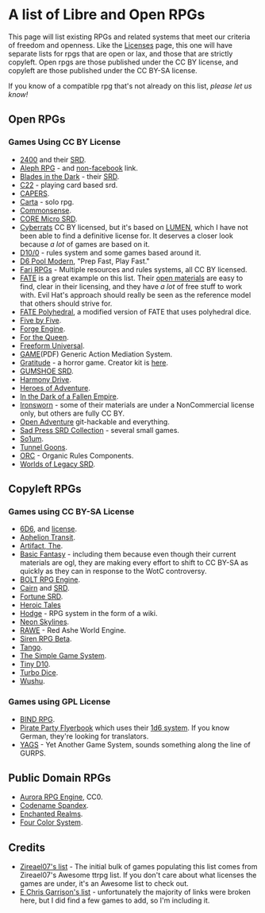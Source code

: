 # A list of Libre and Open RPGs

This page will list existing RPGs and related systems that meet our criteria of freedom and openness. Like the [Licenses](https://github.com/pinxedjacu/librerpg/blob/main/list-of-good-rpg-licenses.md) page, this one will have separate lists for rpgs that are open or lax, and those that are strictly copyleft. Open rpgs are those published under the CC BY license, and copyleft are those published under the CC BY-SA license.

If you know of a compatible rpg that's not already on this list, *please let us know!*

## Open RPGs

### Games Using CC BY License

* [2400](https://jasontocci.itch.io/2400) and their [SRD](https://jasontocci.itch.io/24xx).
* [Aleph RPG](https://www.facebook.com/AlephRPG/) - and [non-facebook](https://www.drivethrurpg.com/product/282761/Aleph-RPG--v-20) link.
* [Blades in the Dark](https://bladesinthedark.com/) - their [SRD](https://bladesinthedark.com/node/33).
* [C22](https://c22system.com/thebasics) - playing card based srd.
* [CAPERS](https://www.nerdburgergames.com/capers).
* [Carta](https://peachgardengames.itch.io/carta-srd) - solo rpg.
* [Commonsense](https://www.drivethrurpg.com/product/359829/Commonsense-A-RolePlaying-Game-System).
* [CORE Micro SRD](https://as-if.itch.io/core-micro).
* [Cyberrats](https://alrine.itch.io/cyberrats) CC BY licensed, but it's based on [LUMEN](https://gilarpgs.itch.io/lumen), which I have not been able to find a definitive license for. It deserves a closer look because *a lot* of games are based on it.
* [D10/0](https://www.bestwithstuff.com/RPGProjects.html) - rules system and some games based around it.
* [D6 Pool Modern](https://www.drivethrurpg.com/product/134520/D6Pool-Modern-Roleplaying?src=newest), "Prep Fast, Play Fast."
* [Fari RPGs](https://fari.games/browse/fari-rpgs) - Multiple resources and rules systems, all CC BY licensed.
* [FATE](https://evilhat.com/product/fate-core-system/) is a great example on this list. Their [open materials](https://www.faterpg.com/licensing/licensing-fate-cc-by/) are easy to find, clear in their licensing, and they have *a lot* of free stuff to work with. Evil Hat's approach should really be seen as the reference model that others should strive for.
* [FATE Polyhedral](https://www.dropbox.com/s/5hl8z4kjvbhrbxf/Fate%20Polyhedral%20Edition.pdf?dl=0), a modified version of FATE that uses polyhedral dice.
* [Five by Five](https://www.drivethrurpg.com/product/115748/Five-by-Five?manufacturers_id=5581).
* [Forge Engine](https://www.heroforgegames.com/forge-engine/).
* [For the Queen](https://forthequeengame.com/).
* [Freeform Universal](https://www.perilplanet.com/freeform-universal/).
* [GAME](http://www.1km1kt.net/wp-content/uploads/2011/02/GAMEv1-1.pdf)(PDF) Generic Action Mediation System.
* [Gratitude](https://alrine.itch.io/gratitude-a-horror-game) - a horror game. Creator kit is [here](https://alrine.itch.io/gratitude-creators-kit).
* [GUMSHOE SRD](https://pelgranepress.com/2013/10/24/the-gumshoe-system-reference-document/).
* [Harmony Drive](https://peachgardengames.itch.io/harmony-drive).
* [Heroes of Adventure](https://nameless-designer.itch.io/heroes-of-adventure).
* [In the Dark of a Fallen Empire](https://jkent2585.itch.io/in-the-dark-of-a-fallen-empire).
* [Ironsworn](https://www.ironswornrpg.com/) - some of their materials are under a NonCommercial license only, but others are fully CC BY.
* [Open Adventure](https://github.com/openadventure/Open-Adventure) git-hackable and everything.
* [Sad Press SRD Collection](https://sadpress.itch.io/sad-press-srd-collection) - several small games.
* [So1um](https://github.com/brunobord/so1um).
* [Tunnel Goons](https://natetreme.itch.io/tunnelgoons).
* [ORC](https://vajraenterprises.com/new/?p=132) - Organic Rules Components.
* [Worlds of Legacy SRD](https://ufopress.co.uk/the-world-of-legacy-srd/).




## Copyleft RPGs

### Games using CC BY-SA License

* [6D6](https://6d6rpg.com/reviews/), and [license](https://6d6rpg.com/share-your-pdfs/).
* [Aphelion Transit](https://squidhead-games.itch.io/aphelion-transit).
* [Artifact, The](http://www.theartifact.net/).
* [Basic Fantasy](https://www.basicfantasy.org/forums/viewtopic.php?f=2&t=4596) - including them because even though their current materials are ogl, they are making every effort to shift to CC BY-SA as quickly as they can in response to the WotC controversy.
* [BOLT RPG Engine](https://ajeypandey.itch.io/bolt-rpg-engine).
* [Cairn](https://cairnrpg.com/) and [SRD](https://cairnrpg.com/cairn-srd/).
* [Fortune SRD](https://web.archive.org/web/20141014085941/http://www.funhavergames.com/fsrd/).
* [Heroic Tales](https://squidhead-games.itch.io/heroic-tales)
* [Hodge](https://hodge.fandom.com/wiki/Hodge_Wiki) - RPG system in the form of a wiki.
* [Neon Skylines](https://squidhead-games.itch.io/neon-skylines).
* [RAWE](http://redash.org/) - Red Ashe World Engine.
* [Siren RPG Beta](https://github.com/ElectricCoffee/SirenRPG).
* [Tango](https://sites.google.com/site/tangorpgsystem/home).
* [The Simple Game System](https://tsgs.atomicunicycle.com/).
* [Tiny D10](https://td10.org/wiki/Main_Page).
* [Turbo Dice](https://www.drivethrurpg.com/product/115280/Turbo-Dice).
* [Wushu](http://danielbayn.com/wushu/).

### Games using GPL License

* [BIND RPG](https://gitlab.com/bindrpg/core).
* [Pirate Party Flyerbook](https://www.1w6.org/english/flyerbook-rules) which uses their [1d6 system](https://www.1w6.org/english). If you know German, they're looking for translators.
* [YAGS](https://www.notasnark.net/yags/index) - Yet Another Game System, sounds something along the line of GURPS.


## Public Domain RPGs

* [Aurora RPG Engine](https://lynxthoughts.com/aurora/), CC0.
* [Codename Spandex](https://gurbintrollgames.wordpress.com/codename-spandex/).
* [Enchanted Realms](https://archive.org/details/enchanted-realms/mode/2up).
* [Four Color System](https://www.drivethrurpg.com/product/50837/Four-Color-System-Core-Rules).

## Credits

* [Zireael07's list](https://github.com/Zireael07/awesome-tabletop-rpgs) - The initial bulk of games populating this list comes from Zireael07's Awesome ttrpg list. If you don't care about what licenses the games are under, it's an Awesome list to check out.
* [E Chris Garrison's list](https://sillyhatbooks.com/other-stuff/games/) - unfortunately the majority of links were broken here, but I did find a few games to add, so I'm including it.
